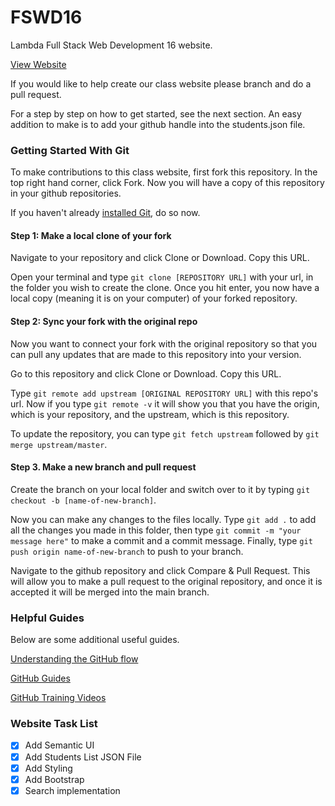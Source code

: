 # FSWD16

Lambda Full Stack Web Development 16 website.

[View Website](https://fswd16.netlify.com/)

If you would like to help create our class website please branch and do a pull request. 

For a step by step on how to get started, see the next section. An easy addition to make is to add your github handle into the students.json file. 

### Getting Started With Git

To make contributions to this class website, first fork this repository. In the top right hand corner, click Fork. Now you will have a copy of this repository in your github repositories. 

If you haven't already [installed Git](https://help.github.com/articles/set-up-git), do so now.

#### Step 1: Make a local clone of your fork

Navigate to your repository and click Clone or Download. Copy this URL. 

Open your terminal and type `git clone [REPOSITORY URL]` with your url, in the folder you wish to create the clone. Once you hit enter, you now have a local copy (meaning it is on your computer) of your forked repository.

#### Step 2: Sync your fork with the original repo

Now you want to connect your fork with the original repository so that you can pull any updates that are made to this repository into your version. 

Go to this repository and click Clone or Download. Copy this URL. 

Type `git remote add upstream [ORIGINAL REPOSITORY URL]` with this repo's url. Now if you type `git remote -v` it will show you that you have the origin, which is your repository, and the upstream, which is this repository.

To update the repository, you can type `git fetch upstream` followed by `git merge upstream/master`. 

#### Step 3. Make a new branch and pull request

Create the branch on your local folder and switch over to it by typing `git checkout -b [name-of-new-branch]`. 

Now you can make any changes to the files locally. Type `git add .` to add all the changes you made in this folder, then type `git commit -m "your message here"` to make a commit and a commit message. Finally, type `git push origin name-of-new-branch` to push to your branch. 

Navigate to the github repository and click Compare & Pull Request. This will allow you to make a pull request to the original repository, and once it is accepted it will be merged into the main branch.

### Helpful Guides

Below are some additional useful guides. 

[Understanding the GitHub flow](https://guides.github.com/introduction/flow/)

[GitHub Guides](https://guides.github.com)

[GitHub Training Videos](https://www.youtube.com/githubguides)


### Website Task List

- [x] Add Semantic UI
- [x] Add Students List JSON File
- [x] Add Styling
- [x] Add Bootstrap
- [x] Search implementation
